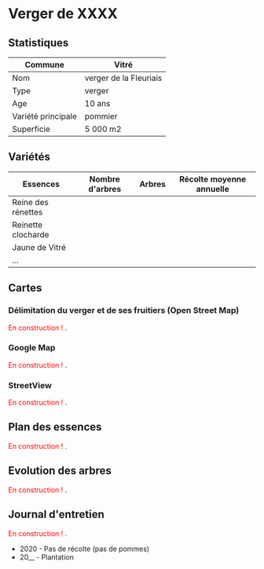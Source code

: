 # Verger de XXXX

## Statistiques

 | Commune | Vitré |
 | --- | --- |
 | Nom | verger de la Fleuriais |
 | Type | verger |
 | Age | 10 ans |
 | Variété principale | pommier |
 | Superficie | 5 000 m2 |
  
## Variétés  

 | Essences | Nombre d'arbres | Arbres | Récolte moyenne annuelle |
 | --- | --- | --- | --- |
 | Reine des rénettes | | | |
 | Reinette clocharde | | | |
 | Jaune de Vitré | | | |
 | ... | | | |

## Cartes

### Délimitation du verger et de ses fruitiers (Open Street Map)

<span style="color:red">En construction ! </span>.

### Google Map

<span style="color:red">En construction ! </span>.

### StreetView

<span style="color:red">En construction ! </span>.

## Plan des essences

<span style="color:red">En construction ! </span>.

## Evolution des arbres

<span style="color:red">En construction ! </span>.

## Journal d'entretien 

<span style="color:red">En construction ! </span>.

 - 2020 - Pas de récolte (pas de pommes)
 - 20__ - Plantation

